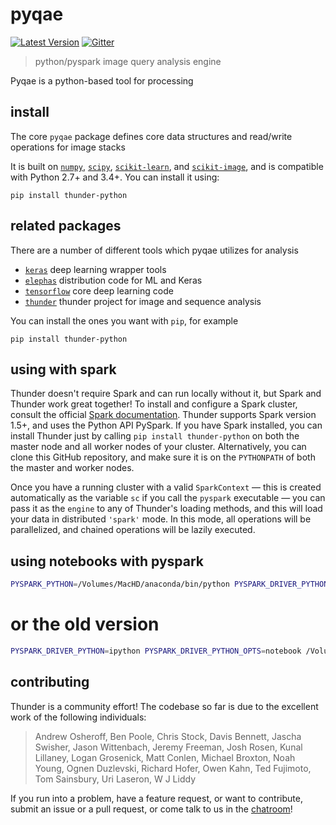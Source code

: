 # pyqae

[![Latest Version](https://img.shields.io/pypi/v/pyqae.svg?style=flat-square)](https://pypi.python.org/pypi/pyqae)
[![Gitter](https://img.shields.io/gitter/room/pyqae.svg?style=flat-square)](https://gitter.im/4quant/pyqae)


> python/pyspark image query analysis engine

Pyqae is a python-based tool for processing 
## install

The core `pyqae` package defines core data structures and read/write operations for image stacks

It is built on [`numpy`](https://github.com/numpy/numpy), [`scipy`](https://github.com/scipy/scipy), [`scikit-learn`](https://github.com/scikit-learn/scikit-learn), and [`scikit-image`](https://github.com/scikit-image/scikit-image), and is compatible with Python 2.7+ and 3.4+. You can install it using:

```
pip install thunder-python
```

## related packages

There are a number of different tools which pyqae utilizes for analysis

- [`keras`](https://github.com/fchollet/keras) deep learning wrapper tools
- [`elephas`](https://github.com/maxpumperla/elephas) distribution code for ML and Keras 
- [`tensorflow`](https://github.com/tensorflow/tensorflow) core deep learning code
- [`thunder`](https://github.com/thunder-project/thunder) thunder project for image and sequence analysis


You can install the ones you want with `pip`, for example

```
pip install thunder-python
```

## using with spark

Thunder doesn't require Spark and can run locally without it, but Spark and Thunder work great together! To install and configure a Spark cluster, consult the official [Spark documentation](http://spark.apache.org/docs/latest). Thunder supports Spark version 1.5+, and uses the Python API PySpark. If you have Spark installed, you can install Thunder just by calling `pip install thunder-python` on both the master node and all worker nodes of your cluster. Alternatively, you can clone this GitHub repository, and make sure it is on the `PYTHONPATH` of both the master and worker nodes. 

Once you have a running cluster with a valid `SparkContext` — this is created automatically as the variable `sc` if you call the `pyspark` executable — you can pass it as the `engine` to any of Thunder's loading methods, and this will load your data in distributed `'spark'` mode. In this mode, all operations will be parallelized, and chained operations will be lazily executed.

## using notebooks with pyspark

```bash
PYSPARK_PYTHON=/Volumes/MacHD/anaconda/bin/python PYSPARK_DRIVER_PYTHON=jupyter PYSPARK_DRIVER_PYTHON_OPTS="notebook --ip 0.0.0.0" /Volumes/MacHD/Applications/spark-2.0.0-bin-hadoop2.7/bin/pyspark --driver-memory 8g --master local[8]
```
# or the old version
```bash
PYSPARK_DRIVER_PYTHON=ipython PYSPARK_DRIVER_PYTHON_OPTS=notebook /Volumes/ExDisk/spark-2.0.0-bin-hadoop2.7/bin/pyspark
```

## contributing

Thunder is a community effort! The codebase so far is due to the excellent work of the following individuals:

> Andrew Osheroff, Ben Poole, Chris Stock, Davis Bennett, Jascha Swisher, Jason Wittenbach, Jeremy Freeman, Josh Rosen, Kunal Lillaney, Logan Grosenick, Matt Conlen, Michael Broxton, Noah Young, Ognen Duzlevski, Richard Hofer, Owen Kahn, Ted Fujimoto, Tom Sainsbury, Uri Laseron, W J Liddy

If you run into a problem, have a feature request, or want to contribute, submit an issue or a pull request, or come talk to us in the [chatroom](https://gitter.im/thunder-project/thunder)!
